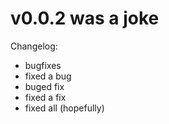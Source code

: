 # v0.0.2 was a joke
Changelog:
* bugfixes
* fixed a bug
* buged fix
* fixed a fix
* fixed all (hopefully)
